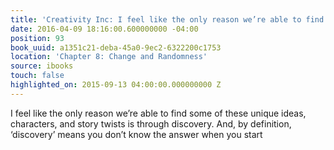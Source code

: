 ```yaml
---
title: 'Creativity Inc: I feel like the only reason we’re able to find some of these…'
date: 2016-04-09 18:16:00.600000000 -04:00
position: 93
book_uuid: a1351c21-deba-45a0-9ec2-6322200c1753
location: 'Chapter 8: Change and Randomness'
source: ibooks
touch: false
highlighted_on: 2015-09-13 04:00:00.000000000 Z
---
```


I feel like the only reason we’re able to find some of these unique ideas, characters, and story twists is through discovery. And, by definition, ‘discovery’ means you don’t know the answer when you start